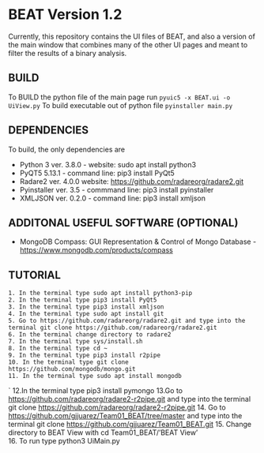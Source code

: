 # BEAT Version 1.2
Currently, this repository contains the UI files of BEAT, and also a version of the main window that combines many of the other UI pages and meant to filter the results of a binary analysis.

## BUILD
To BUILD the python file of the main page run
`pyuic5 -x BEAT.ui -o UiView.py`
To build executable out of python file
`pyinstaller main.py`

## DEPENDENCIES
To build, the only dependencies are
* Python 3 ver. 3.8.0 - website: sudo apt install python3
* PyQT5 5.13.1 - command line: pip3 install PyQt5
* Radare2 ver. 4.0.0 website: https://github.com/radareorg/radare2.git 
* Pyinstaller ver. 3.5 - commmand line: pip3 install pyinstaller
* XMLJSON  ver. 0.2.0 - command line: pip3 install xmljson

## ADDITONAL USEFUL SOFTWARE (OPTIONAL)
* MongoDB Compass: GUI Representation & Control of Mongo Database - https://www.mongodb.com/products/compass

## TUTORIAL
	1. In the terminal type sudo apt install python3-pip
	2. In the terminal type pip3 install PyQt5 
	3. In the terminal type pip3 install xmljson
	4. In the terminal type sudo apt install git
 	5. Go to https://github.com/radareorg/radare2.git and type into the terminal git clone https://github.com/radareorg/radare2.git 
	6. In the terminal change directory to radare2
	7. In the terminal type sys/install.sh
	8. In the terminal type cd ~
	9. In the terminal type pip3 install r2pipe
	10. In the terminal type git clone https://github.com/mongodb/mongo.git
	11. In the terminal type sudo apt install mongodb
`	12.In the terminal type pip3 install pymongo
	13.Go to https://github.com/radareorg/radare2-r2pipe.git and type into the terminal git clone https://github.com/radareorg/radare2-r2pipe.git 
	14. Go to https://github.com/gjjuarez/Team01_BEAT/tree/master and type into the terminal git clone https://github.com/gjjuarez/Team01_BEAT.git
	15. Change directory to BEAT View with cd Team01_BEAT/’BEAT View’  
	16. To run type python3 UiMain.py
